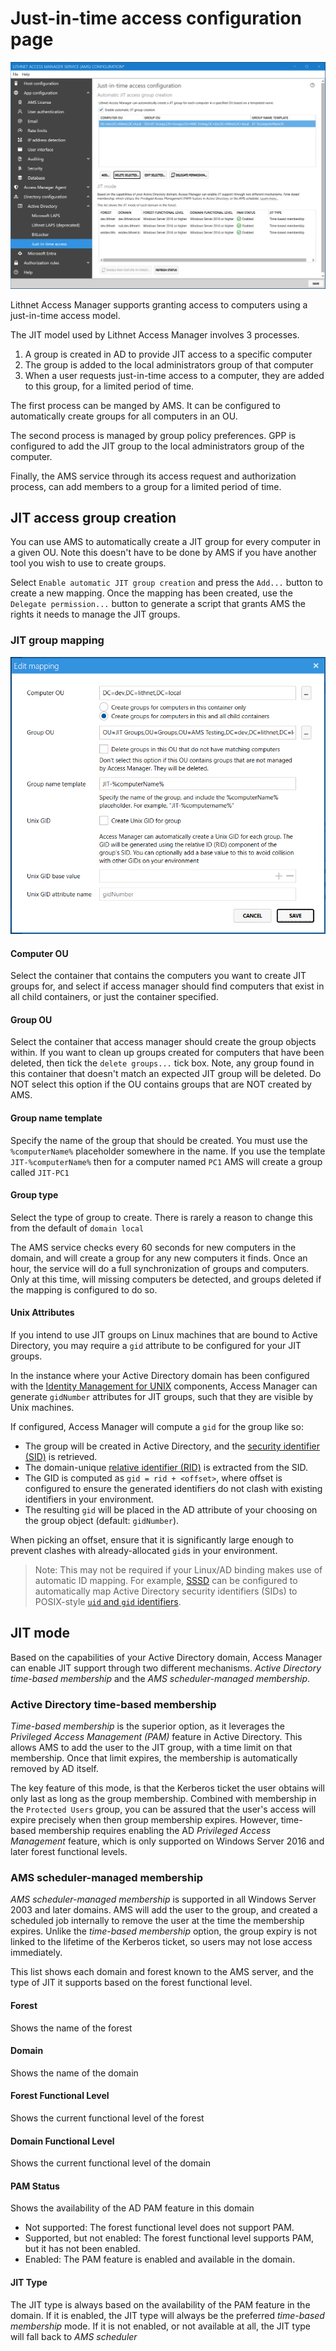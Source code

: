 # Just-in-time access configuration page

![](../../images/ui-page-directory-configuration-active-directory-jit.png)

Lithnet Access Manager supports granting access to computers using a just-in-time access model.

The JIT model used by Lithnet Access Manager involves 3 processes.

1. A group is created in AD to provide JIT access to a specific computer
2. The group is added to the local administrators group of that computer
3. When a user requests just-in-time access to a computer, they are added to this group, for a limited period of time.

The first process can be manged by AMS. It can be configured to automatically create groups for all computers in an OU.

The second process is managed by group policy preferences. GPP is configured to add the JIT group to the local administrators group of the computer.

Finally, the AMS service through its access request and authorization process, can add members to a group for a limited period of time.

## JIT access group creation

You can use AMS to automatically create a JIT group for every computer in a given OU. Note this doesn't have to be done by AMS if you have another tool you wish to use to create groups.

Select `Enable automatic JIT group creation` and press the `Add...` button to create a new mapping. Once the mapping has been created, use the `Delegate permission...` button to generate a script that grants AMS the rights it needs to manage the JIT groups.

### JIT group mapping

![](../../images/ui-page-directory-configuration-active-directory-jit-group-mapping.png)

#### Computer OU

Select the container that contains the computers you want to create JIT groups for, and select if access manager should find computers that exist in all child containers, or just the container specified.

#### Group OU

Select the container that access manager should create the group objects within. If you want to clean up groups created for computers that have been deleted, then tick the `delete groups...` tick box. Note, any group found in this container that doesn't match an expected JIT group will be deleted. Do NOT select this option if the OU contains groups that are NOT created by AMS.

#### Group name template

Specify the name of the group that should be created. You must use the `%computerName%` placeholder somewhere in the name. If you use the template `JIT-%computerName%` then for a computer named `PC1` AMS will create a group called `JIT-PC1`

#### Group type

Select the type of group to create. There is rarely a reason to change this from the default of `domain local`

The AMS service checks every 60 seconds for new computers in the domain, and will create a group for any new computers it finds. Once an hour, the service will do a full synchronization of groups and computers. Only at this time, will missing computers be detected, and groups deleted if the mapping is configured to do so.

#### Unix Attributes

If you intend to use JIT groups on Linux machines that are bound to Active Directory, you may require a `gid` attribute to be configured for your JIT groups.

In the instance where your Active Directory domain has been configured with the [Identity Management for UNIX](https://learn.microsoft.com/en-us/previous-versions/windows/it-pro/windows-server-2008-R2-and-2008/cc731178(v=ws.11)?redirectedfrom=MSDN) components, Access Manager can generate `gidNumber` attributes for JIT groups, such that they are visible by Unix machines.

If configured, Access Manager will compute a `gid` for the group like so:
* The group will be created in Active Directory, and the [security identifier (SID)](https://learn.microsoft.com/en-us/windows-server/identity/ad-ds/manage/understand-security-identifiers) is retrieved.
* The domain-unique [relative identifier (RID)](https://learn.microsoft.com/en-us/windows-server/identity/ad-ds/manage/understand-security-identifiers#security-identifier-architecture) is extracted from the SID.
* The GID is computed as `gid = rid + <offset>`, where offset is configured to ensure the generated identifiers do not clash with existing identifiers in your environment.
* The resulting `gid` will be placed in the AD attribute of your choosing on the group object (default: `gidNumber`).

When picking an offset, ensure that it is significantly large enough to prevent clashes with already-allocated `gid`s in your environment.

> Note: This may not be required if your Linux/AD binding makes use of automatic ID mapping. For example, [SSSD](https://sssd.io/docs/ad/ad-provider.html#configuring-active-directory-to-use-posix-attributes) can be configured to automatically map Active Directory security identifiers (SIDs) to POSIX-style [`uid` and `gid` identifiers](https://en.wikipedia.org/wiki/User_identifier).



## JIT mode

Based on the capabilities of your Active Directory domain, Access Manager can enable JIT support through two different mechanisms. _Active Directory time-based membership_ and the _AMS scheduler-managed membership_.

### Active Directory time-based membership

_Time-based membership_ is the superior option, as it leverages the _Privileged Access Management (PAM)_ feature in Active Directory. This allows AMS to add the user to the JIT group, with a time limit on that membership. Once that limit expires, the membership is automatically removed by AD itself.

The key feature of this mode, is that the Kerberos ticket the user obtains will only last as long as the group membership. Combined with membership in the `Protected Users` group, you can be assured that the user's access will expire precisely when then group membership expires. However, time-based membership requires enabling the AD _Privileged Access Management_ feature, which is only supported on Windows Server 2016 and later forest functional levels.

### AMS scheduler-managed membership

_AMS scheduler-managed membership_ is supported in all Windows Server 2003 and later domains. AMS will add the user to the group, and created a scheduled job internally to remove the user at the time the membership expires. Unlike the _time-based membership_ option, the group expiry is not linked to the lifetime of the Kerberos ticket, so users may not lose access immediately.

This list shows each domain and forest known to the AMS server, and the type of JIT it supports based on the forest functional level.

#### Forest

Shows the name of the forest

#### Domain

Shows the name of the domain

#### Forest Functional Level

Shows the current functional level of the forest

#### Domain Functional Level

Shows the current functional level of the domain

#### PAM Status

Shows the availability of the AD PAM feature in this domain

* Not supported: The forest functional level does not support PAM.
* Supported, but not enabled: The forest functional level supports PAM, but it has not been enabled.
* Enabled: The PAM feature is enabled and available in the domain.

#### JIT Type

The JIT type is always based on the availability of the PAM feature in the domain. If it is enabled, the JIT type will always be the preferred _time-based membership_ mode. If it is not enabled, or not available at all, the JIT type will fall back to _AMS scheduler_
